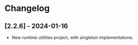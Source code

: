 # Changelog

<!-- Do not change the line immediately below this comment, the build system will replace it with the actual version and date. -->

## [2.2.6] - 2024-01-16

- New runtime utilities project, with singleton implementations.